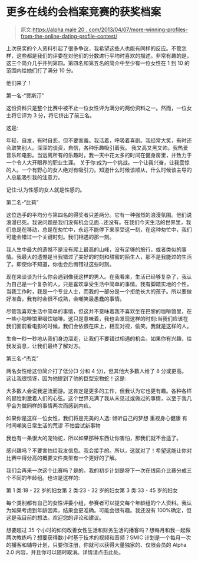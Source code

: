 # 更多在线约会档案竞赛的获奖档案

> 原文:[https://alpha male 20 . com/2013/04/07/more-winning-profiles-from-the-online-dating-profile-contest/](https://alphamale20.com/2013/04/07/more-winning-profiles-from-the-online-dating-profile-contest/)

上次获奖的个人资料引起了很多争议，我希望这些人也能有同样的反应。不管怎样，这些都是我们的评委在对他们的分数进行平均时喜欢的描述。非常有趣的是，这三个简介几乎并列第四。第四名和第五名的简介中至少有一位女性在 1 到 10 的范围内给她们打了满分 10 分。

他们来了！

第一名-“贾斯汀”

这份资料只是整个比赛中被不止一位女性评为满分的两份资料之一。然而，一位女士将它评为 3 分，将它挤出了前三名。

这是:

年轻，自发，有时自恋，但不要害羞。我活着，呼吸着喜剧。我经常大笑，有时还会取笑别人。深深的谈资，自信，各种乐趣吸引着我。
我又高又黑又帅。我热爱音乐和电影。当远离所有的乐趣时，我一天中花太多的时间在健身房里，并致力于一个令人大开眼界的职业生涯。
关于你:成为一个挑战。一个让我兴奋，让我震惊的人。一个有野心的女人绝对有吸引力。知道什么时候该顺从，什么时候该主导的人总能吸引我的注意力。

记住:认为性感的女人就是性感的。

第二名-“比莉”

这位选手的平均分与第四名的得奖者只差两分。它有一种强烈的浪漫氛围。他们说浪漫已死。我说问题是我们没有机会见面...还没有。在我们今天生活的世界里，我们总是在移动，总是在匆忙中，永远不能停下来享受这一刻，在这种匆忙中，我们可能会错过一个关键时刻。我们相遇的那一刻。

我人生中最大的遗憾不是没有爬上最高的山峰，没有足够的旅行，或者类似的事情。我最大的遗憾是当我错过了美好的时刻和甜蜜的陌生人，那不是我能过的生活了。即使你不知道，你也会后悔错过这些时刻。

现在来谈谈为什么你会遇到像我这样的男人。在我看来，生活已经够复杂了，我认为自己是一个复杂的人，只是喜欢享受生活中简单的事情。我有脚踏实地的个性，当我工作时，我是一个专业人士，而我的一部分是一个拒绝长大的孩子。所以要做好准备，我有时会很不成熟，会嘲笑最愚蠢的事情。

尽管我喜欢生活中简单的事情，但这并不意味着我不喜欢坐在巴黎的咖啡馆里，在一些小咖啡馆里啜饮咖啡。这只是意味着，我也会发现这样的时刻:当我们应该在我们面前看电影的时候，我们会依偎在床上，相互对视，偷笑。我就是这样的人。

生命一秒一秒地从我们身边溜走，让我们不要错过相遇的机会。如果你有兴趣，给我发消息，让我们最终了解对方。

第三名-“杰克”

两名女性给这份简介打了低分(3 分和 4 分)，但其他大多数人给了 8 分或更高。这让我很惊讶，因为他提到了他的巨型宠物蛇！这是:

大多数人会说我逆流而游。这肯定是更多的工作，但我认为它也更有趣。各种各样的冒险刺激着人们的心弦。这个世界充满了我从未见过或做过的事情，以至于我几乎会为做同样的事情两次而感到内疚。

如果你是这样一位女性，我们将是完美的人选:
倾听自己的梦想
重视身心健康
有时间嘲笑日常生活的荒谬
不怕尝试新事物

我也有一条很大的宠物蛇，所以如果那种东西让你害怕，那我们就不合适了。

感兴趣吗？不要害怕给我发信息。我会接手的。所以，这就对了！希望这能让你对比赛中得分高的概要文件类型有一个更好的了解。

我们会再来一次这个比赛吗？是的。我的初步计划是将下一次在线简介比赛分成三个不同的年龄组。也许是这样的:

第 1 类:18 - 22 岁的妇女第 2 类:23 - 32 岁的妇女第 3 类:33 - 45 岁的妇女

每个类别都有自己的女性评委小组，参赛者可以提交每个年龄组的个人资料。我认为如果考虑到年龄因素，结果会更准确。可能会很有趣。我还没有 100%确定，但这是我目前的想法。欢迎您的评论和建议。

想要超过 35 个小时的如何改善女性生活和财务生活的播客吗？想每月和我一起做两次教练吗？想要获得数小时基于技术的视频和音频？SMIC 计划是一个每月一次的播客和辅导计划，只要你注册，你就可以获得大量独家的、仅限会员的 Alpha 2.0 内容，并且你可以随时取消。详情请点击此处。